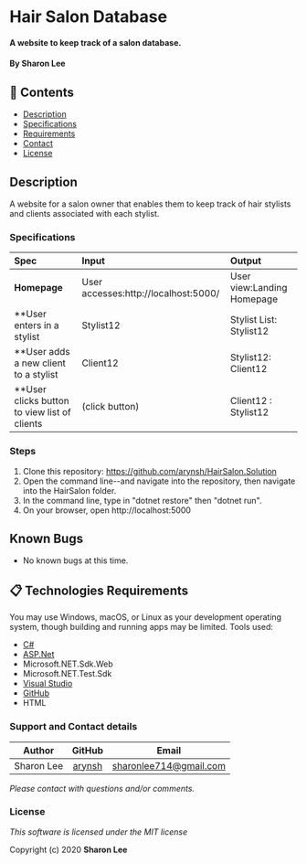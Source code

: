 # Hair Salon Database

#### A website to keep track of a salon database.

#### By **Sharon Lee**
## 🎉 Contents

- [Description](#-description)
- [Specifications](#-specifications)
- [Requirements](#-epicodus)
- [Contact](#-contact)
- [License](#-license)

## Description
A website for a salon owner that enables them to keep track of hair stylists and clients associated with each stylist.

### Specifications
| Spec | Input | Output |
| :-------------     | :------------ | :------------- |
| **Homepage** | User accesses:http://localhost:5000/| User view:Landing Homepage |
| **User enters in a stylist|  Stylist12 | Stylist List: Stylist12 |
| **User adds a new client to a stylist | Client12 |  Stylist12: Client12 |
| **User clicks button to view list of clients | (click button) | Client12 : Stylist12 |

### Steps

1. Clone this repository: https://github.com/arynsh/HairSalon.Solution
2. Open the command line--and navigate into the repository, then navigate into the HairSalon folder.
3. In the command line, type in "dotnet restore" then "dotnet run".
4. On your browser, open http://localhost:5000

## Known Bugs
* No known bugs at this time.

## 📋 Technologies Requirements
 You may use Windows, macOS, or Linux as your development operating system, though building and running apps may be limited.
 Tools used:  
* [C#](https://docs.microsoft.com/en-us/dotnet/csharp/)
* [ASP.Net](https://dotnet.microsoft.com/apps/aspnet)
* Microsoft.NET.Sdk.Web
* Microsoft.NET.Test.Sdk
* [Visual Studio](https://www.visualstudiocommunity.com)
* [GitHub](https://www.github.com)
* HTML
 
### Support and Contact details
| Author | GitHub | Email |
|--------|:------:|:-----:|
Sharon Lee| [arynsh](https://github.com/arynsh) |  [sharonlee714@gmail.com](mailto:sharonlee714@gmail.com) 

_Please contact with questions and/or comments._

### License

*This software is licensed under the MIT license*

Copyright (c) 2020 **Sharon Lee**